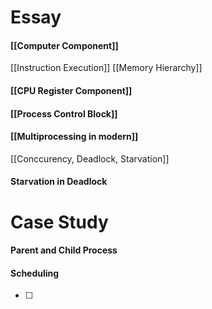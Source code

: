 # Essay
#### [[Computer Component]]
[[Instruction Execution]]
[[Memory Hierarchy]]

#### [[CPU Register Component]]


#### [[Process Control Block]]

#### [[Multiprocessing in modern]]
[[Conccurency, Deadlock, Starvation]]

#### Starvation in Deadlock


# Case Study
#### Parent and Child Process

#### Scheduling 
- [  ]

